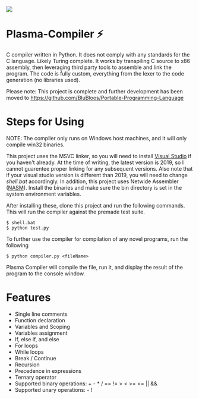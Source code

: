 <img src="https://i.gyazo.com/66cada5c7538e5597443c1e467c862aa.gif" />

# Plasma-Compiler ⚡
C compiler written in Python. It does not comply with any standards for the C language. Likely Turing complete. It works by transpiling C source to x86 assembly, then leveraging third party tools to assemble and link the program. The code is fully custom, everything from the lexer to the code generation (no libraries used). 

Please note: This project is complete and further development has been moved to https://github.com/BluBloos/Portable-Programming-Language

# Steps for Using
NOTE: The compiler only runs on Windows host machines, and it will only compile win32 binaries.

This project uses the MSVC linker, so you will need to install <a href="https://visualstudio.microsoft.com/vs/">Visual Studio</a> if you haven't already. At the time of writing, the latest version is 2019, so I cannot guarentee proper linking for any subsequent versions. Also note that if your visual studio version is different than 2019, you will need to change *shell.bat* accordingly. In addition, this project uses Netwide Assembler (<a href="https://www.nasm.us/">NASM</a>). Install the binaries and make sure the bin directory is set in the system environment variables.  

After installing these, clone this project and run the following commands. This will run the compiler against the premade test suite. 
```
$ shell.bat
$ python test.py
```

To further use the compiler for compilation of any novel programs, run the following
```
$ python compiler.py <fileName>
```
Plasma Compiler will compile the file, run it, and display the result of the program to the console window.

# Features
- Single line comments
- Function declaration
- Variables and Scoping
- Variables assignment
- If, else if, and else
- For loops
- While loops
- Break / Continue
- Recursion
- Precedence in expressions
- Ternary operator
- Supported binary operations: +   -    *    /    ==    !=    >    <    >=    <=    ||    &&
- Supported unary operations: - !
